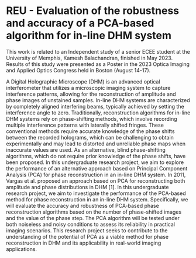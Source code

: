 # REU - Evaluation of the robustness and accuracy of a PCA-based algorithm for in-line DHM system

This work is related to an Independent study of a senior ECEE student at the University of Memphis, Kamesh Balachandran, finished in May 2023. Results of this study were presented as a Poster in the 2023 Optica Imaging and Applied Optics Congress held in Boston (August 14-17).

A Digital Holographic Microscope (DHM) is an advanced optical interferometer that utilizes a microscopic imaging system to capture interference patterns, allowing for the reconstruction of amplitude and phase images of unstained samples. In-line DHM systems are characterized by completely aligned interfering beams, typically achieved by setting the interference angle to zero. Traditionally, reconstruction algorithms for in-line DHM systems rely on phase-shifting methods, which involve recording multiple interference patterns with laterally shifted fringes. These conventional methods require accurate knowledge of the phase shifts between the recorded holograms, which can be challenging to obtain experimentally and may lead to distorted and unreliable phase maps when inaccurate values are used. As an alternative, blind phase-shifting algorithms, which do not require prior knowledge of the phase shifts, have been proposed. In this undergraduate research project, we aim to explore the performance of an alternative approach based on Principal Component Analysis (PCA) for phase reconstruction in an in-line DHM system. In 2011, Vargas et al. proposed an approach based on PCA for reconstructing both amplitude and phase distributions in DHM [1]. In this undergraduate research project, we aim to investigate the performance of the PCA-based method for phase reconstruction in an in-line DHM system. Specifically, we will evaluate the accuracy and robustness of PCA-based phase reconstruction algorithms based on the number of phase-shifted images and the value of the phase step. The PCA algorithm will be tested under both noiseless and noisy conditions to assess its reliability in practical imaging scenarios. This research project seeks to contribute to the understanding of the potential of PCA as a viable method for phase reconstruction in DHM and its applicability in real-world imaging applications.
